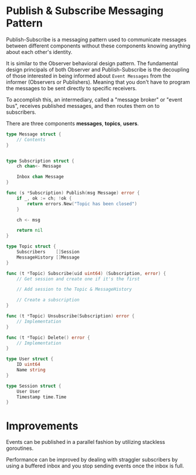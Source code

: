Publish & Subscribe Messaging Pattern
============
Publish-Subscribe is a messaging pattern used to communicate messages between 
different components without these components knowing anything about each other's identity.

It is similar to the Observer behavioral design pattern. 
The fundamental design principals of both Observer and Publish-Subscribe is the decoupling of
those interested in being informed about `Event Messages` from the informer (Observers or Publishers).
Meaning that you don't have to program the messages to be sent directly to specific receivers.

To accomplish this, an intermediary, called a "message broker" or "event bus", 
receives published messages, and then routes them on to subscribers.


There are three components **messages**, **topics**, **users**.

```go
type Message struct {
    // Contents
}


type Subscription struct {
	ch chan<- Message

	Inbox chan Message
}

func (s *Subscription) Publish(msg Message) error {
	if _, ok := ch; !ok {
		return errors.New("Topic has been closed")
	}

	ch <- msg

	return nil
}
```

```go
type Topic struct {
	Subscribers    []Session
	MessageHistory []Message
}

func (t *Topic) Subscribe(uid uint64) (Subscription, error) {
    // Get session and create one if it's the first

    // Add session to the Topic & MessageHistory

    // Create a subscription
}

func (t *Topic) Unsubscribe(Subscription) error {
	// Implementation
}

func (t *Topic) Delete() error {
	// Implementation
}
```

```go
type User struct {
    ID uint64
    Name string
}

type Session struct {
    User User
    Timestamp time.Time
}
```

Improvements
============
Events can be published in a parallel fashion by utilizing stackless goroutines.

Performance can be improved by dealing with straggler subscribers
by using a buffered inbox and you stop sending events once the inbox is full.

